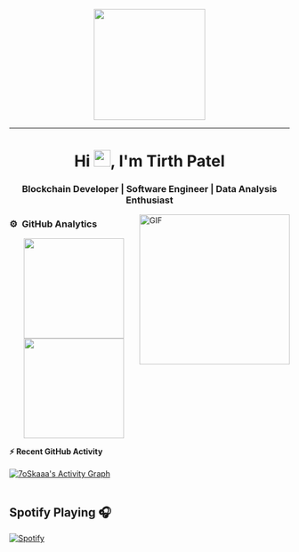 <p align="center">
  <img src="https://github.com/thompsonemerson/thompsonemerson/raw/master/cover-thompson.png" height="200"/>
</p>
<hr>
<h1 align="center">Hi <img src="https://media.giphy.com/media/hvRJCLFzcasrR4ia7z/giphy.gif" width="30px">, I'm Tirth Patel</h1>

<h3 align="center">Blockchain Developer | Software Engineer | Data Analysis Enthusiast</h3>

</p>

<img align="right" height="270px" alt="GIF" src="https://media4.giphy.com/media/8yQady2pFVfGJSnde7/giphy.gif?cid=ecf05e470zb487mx40aru53qfmi2l34959fcmq0oitxq8oud&rid=giphy.gif&ct=g" />




### ⚙️ &nbsp;GitHub Analytics

<p align="center">
<a href="https://github.com/tirth3112">
  <img height="180em" src="https://github-readme-stats-eight-theta.vercel.app/api?username=tirth3112&show_icons=true&theme=algolia&include_all_commits=true&count_private=true"/>
  <img height="180em" src="https://github-readme-stats-eight-theta.vercel.app/api/top-langs/?username=tirth3112&layout=compact&langs_count=8&theme=algolia"/>
</a>
</p>

  <summary><b>⚡ Recent GitHub Activity</b></summary>
  <br/>
   <a href="https://github.com/tirth3112"><img alt="7oSkaaa's Activity Graph" src="https://activity-graph.herokuapp.com/graph?username=tirth3112&custom_title=tirth3112's%20Contribution%20Graph&theme=react-dark" /></a>
  <br/>


<br/>

## Spotify Playing 🎧



[![Spotify](https://novatorem2-alpha.vercel.app/api/spotify)](https://open.spotify.com/user/31dxwgwg7335fdmj2456af2imhty)



